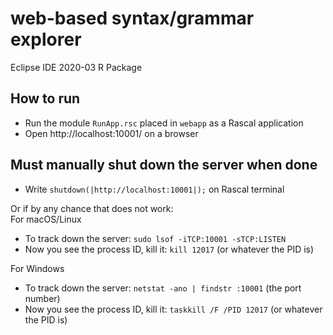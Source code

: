 # web-based syntax/grammar explorer

Eclipse IDE 2020-03 R Package

## How to run
- Run the module `RunApp.rsc` placed in `webapp` as a Rascal application
- Open http://localhost:10001/ on a browser

## Must manually shut down the server when done
- Write `shutdown(|http://localhost:10001|);` on Rascal terminal  
  
Or if by any chance that does not work:  
For macOS/Linux
- To track down the server: `sudo lsof -iTCP:10001 -sTCP:LISTEN`
- Now you see the process ID, kill it: `kill 12017` (or whatever the PID is)  

For Windows
- To track down the server: `netstat -ano | findstr :10001` (the port number)
- Now you see the process ID, kill it: `taskkill /F /PID 12017` (or whatever the PID is)
